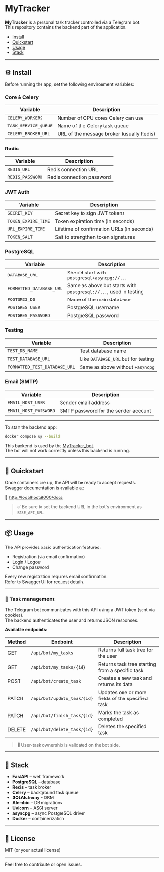 # MyTracker

**MyTracker** is a personal task tracker controlled via a Telegram bot.  
This repository contains the backend part of the application.

- [Install](#install)
- [Quickstart](#quickstart)
- [Usage](#usage)
- [Stack](#stack)

---

## ⚙️ Install

Before running the app, set the following environment variables:

### Core & Celery

| Variable               | Description                                 |
|------------------------|---------------------------------------------|
| `CELERY_WORKERS`       | Number of CPU cores Celery can use          |
| `TASK_SERVICE_QUEUE`   | Name of the Celery task queue               |
| `CELERY_BROKER_URL`    | URL of the message broker (usually Redis)   |

### Redis

| Variable         | Description                      |
|------------------|----------------------------------|
| `REDIS_URL`      | Redis connection URL             |
| `REDIS_PASSWORD` | Redis connection password        |

### JWT Auth

| Variable             | Description                                                  |
|----------------------|--------------------------------------------------------------|
| `SECRET_KEY`         | Secret key to sign JWT tokens                                |
| `TOKEN_EXPIRE_TIME`  | Token expiration time (in seconds)                           |
| `URL_EXPIRE_TIME`    | Lifetime of confirmation URLs (in seconds)                   |
| `TOKEN_SALT`         | Salt to strengthen token signatures                          |

### PostgreSQL

| Variable                   | Description                                                           |
|----------------------------|-----------------------------------------------------------------------|
| `DATABASE_URL`             | Should start with `postgresql+asyncpg://...`                          |
| `FORMATTED_DATABASE_URL`   | Same as above but starts with `postgresql://...`, used in testing     |
| `POSTGRES_DB`              | Name of the main database                                             |
| `POSTGRES_USER`            | PostgreSQL username                                                   |
| `POSTGRES_PASSWORD`        | PostgreSQL password                                                   |

### Testing

| Variable                       | Description                                            |
|--------------------------------|--------------------------------------------------------|
| `TEST_DB_NAME`                 | Test database name                                     |
| `TEST_DATABASE_URL`            | Like `DATABASE_URL` but for testing                   |
| `FORMATTED_TEST_DATABASE_URL`  | Same as above without `+asyncpg`                      |

### Email (SMTP)

| Variable              | Description                          |
|-----------------------|--------------------------------------|
| `EMAIL_HOST_USER`     | Sender email address                 |
| `EMAIL_HOST_PASSWORD` | SMTP password for the sender account |

---

To start the backend app:

```bash
docker compose up --build
```

This backend is used by the [MyTracker_bot](https://github.com/TheAppleKingy/MyTracker_bot).  
The bot will not work correctly unless this backend is running.

---

## 🚀 Quickstart

Once containers are up, the API will be ready to accept requests.  
Swagger documentation is available at:

🔗 [http://localhost:8000/docs](http://localhost:8000/docs)

> ✅ Be sure to set the backend URL in the bot's environment as `BASE_API_URL`.

---

## 📦 Usage

The API provides basic authentication features:

- Registration (via email confirmation)
- Login / Logout
- Change password

Every new registration requires email confirmation.  
Refer to Swagger UI for request details.

---

### 🧩 Task management

The Telegram bot communicates with this API using a JWT token (sent via cookies).  
The backend authenticates the user and returns JSON responses.

**Available endpoints:**

| Method | Endpoint                        | Description                                           |
|--------|----------------------------------|-------------------------------------------------------|
| GET    | `/api/bot/my_tasks`             | Returns full task tree for the user                  |
| GET    | `/api/bot/my_tasks/{id}`        | Returns task tree starting from a specific task      |
| POST   | `/api/bot/create_task`          | Creates a new task and returns its data              |
| PATCH  | `/api/bot/update_task/{id}`     | Updates one or more fields of the specified task     |
| PATCH  | `/api/bot/finish_task/{id}`     | Marks the task as completed                          |
| DELETE | `/api/bot/delete_task/{id}`     | Deletes the specified task                           |

> 🧠 User-task ownership is validated on the bot side.

---

## 🧰 Stack

- **FastAPI** – web framework  
- **PostgreSQL** – database  
- **Redis** – task broker  
- **Celery** – background task queue  
- **SQLAlchemy** – ORM  
- **Alembic** – DB migrations  
- **Uvicorn** – ASGI server  
- **asyncpg** – async PostgreSQL driver  
- **Docker** – containerization

---

## 📎 License

MIT (or your actual license)

---

Feel free to contribute or open issues.
